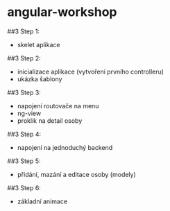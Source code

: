 angular-workshop
================

##3 Step 1:
- skelet aplikace

##3 Step 2:
- inicializace aplikace (vytvoření prvního controlleru)
- ukázka šablony

##3 Step 3:
- napojení routovače na menu
- ng-view
- proklik na detail osoby

##3 Step 4:
- napojení na jednoduchý backend

##3 Step 5:
- přidání, mazání a editace osoby (modely)

##3 Step 6:
- základní animace
